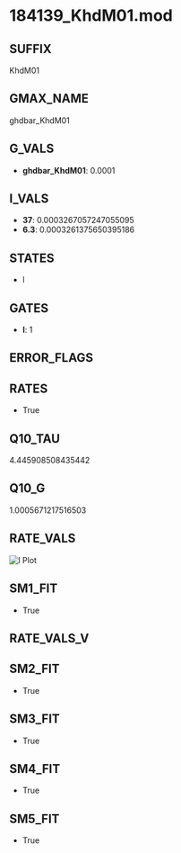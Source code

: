 # 184139_KhdM01.mod

## SUFFIX

KhdM01

## GMAX_NAME

ghdbar_KhdM01

## G_VALS

- **ghdbar_KhdM01**: 0.0001

## I_VALS

- **37**: 0.0003267057247055095
- **6.3**: 0.0003261375650395186

## STATES

- l

## GATES

- **l**: 1

## ERROR_FLAGS


## RATES

- True

## Q10_TAU

4.445908508435442

## Q10_G

1.0005671217516503

## RATE_VALS

![l Plot](/Users/pbozelos/Dropbox/icg-Chai-Panos/supermodels/output_markdown_files/IH/184139_KhdM01.mod/images/l.png)

## SM1_FIT

- True

## RATE_VALS_V

## SM2_FIT

- True

## SM3_FIT

- True

## SM4_FIT

- True

## SM5_FIT

- True

